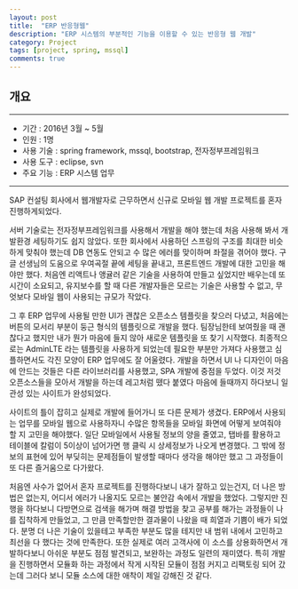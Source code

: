 ```yaml
---
layout: post
title:  "ERP 반응형웹"
description: "ERP 시스템의 부분적인 기능을 이용할 수 있는 반응형 웹 개발"
category: Project
tags: [project, spring, mssql]
comments: true
---
```


## 개요

---

- 기간 : 2016년 3월 ~ 5월
- 인원 : 1명
- 사용 기술 : spring framework, mssql, bootstrap, 전자정부프레임워크
- 사용 도구 : eclipse, svn
- 주요 기능 : ERP 시스템 업무

---

SAP 컨설팅 회사에서 웹개발자로 근무하면서 신규로 모바일 웹 개발 프로젝트를 혼자 진행하게되었다.

서버 기술로는 전자정부프레임워크를 사용해서 개발을 해야 했는데 처음 사용해 봐서 개발환경 세팅하기도 쉽지 않았다.
또한 회사에서 사용하던 스프링의 구조를 최대한 비슷하게 맞춰야 했는데 DB 연동도 안되고 수 많은 에러를 맞이하며 좌절을 겪어야 했다.
구글 선생님의 도움으로 우여곡절 끝에 세팅을 끝내고, 프론트엔드 개발에 대한 고민을 해야만 했다.
처음엔 리액트나 앵귤러 같은 기술을 사용하여 만들고 싶었지만 배우는데 또 시간이 소요되고, 유지보수를 할 때 다른 개발자들은 모르는 기술은
사용할 수 없고, 무엇보다 모바일 웹이 사용되는 규모가 작았다.

그 후 ERP 업무에 사용될 만한 UI가 괜찮은 오픈소스 템플릿을 찾으러 다녔고, 처음에는 버튼의 모서리 부분이 둥근 형식의 템플릿으로 개발을 했다.
팀장님한테 보여줬을 때 괜찮다고 했지만 내가 뭔가 마음에 들지 않아 새로운 템플릿을 또 찾기 시작했다.
최종적으로는 AdminLTE 라는 템플릿을 사용하게 되었는데 필요한 부분만 가져다 사용했고 심플하면서도 각진 모양이
ERP 업무에도 잘 어울렸다. 개발을 하면서 UI 나 디자인이 마음에 안드는 것들은 다른 라이브러리를 사용했고, SPA 개발에 중점을 두었다.
이것 저것 오픈소스들을 모아서 개발을 하는데 레고처럼 뗐다 붙였다 마음에 들때까지 하다보니 일관성 있는 사이트가 완성되었다.

사이트의 틀이 잡히고 실제로 개발에 들어가니 또 다른 문제가 생겼다.
ERP에서 사용되는 업무를 모바일 웹으로 사용하자니 수많은 항목들을 모바일 화면에 어떻게 보여줘야 할 지 고민을 해야했다. 일단 모바일에서 사용될 정보의 양을 줄였고, 탭바를 활용하고
테이블에 칼럼이 5이상이 넘어가면 행 클릭 시 상세정보가 나오게 변경했다. 그 밖에 정보의 표현에 있어 부딪히는 문제점들이 발생할 때마다 생각을 해야만 했고 그 과정들이 또 다른 즐거움으로 다가왔다.

처음엔 사수가 없어서 혼자 프로젝트를 진행하다보니 내가 잘하고 있는건지, 더 나은 방법은 없는지, 어디서 에러가 나올지도 모르는 불안감 속에서 개발을 했었다. 그렇지만 진행을
하다보니 다방면으로 검색을 해가며 해결 방법을 찾고 공부를 해가는 과정들이 나를 집착하게 만들었고, 그 만큼 만족할만한 결과물이 나왔을 때 희열과
기쁨이 배가 되었다. 분명 더 나은 기술이 있을테고 부족한 부분도 많을 테지만 내 범위 내에서 고민하고 최선을 다 했다는 것에 만족한다. 또한 실제로 여러 고객사에 이 소스를 상용화하면서 개발하다보니 아쉬운 부분도 점점 발견되고, 보완하는 과정도 일련의 재미였다. 특히 개발을 진행하면서 모듈화 하는 과정에서
작게 시작된 모듈이 점점 커지고 리팩토링 되어 갔는데 그러다 보니 모듈 소스에 대한 애착이 제일 강해진 것 같다. 


